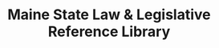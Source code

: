 ---
layout: repo
title: "Maine State Law & Legislative Reference Library"
id: 2305
permalink: repos/2305/
---